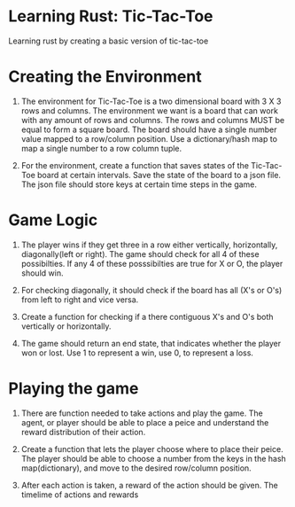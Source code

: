 # Learning Rust: Tic-Tac-Toe

Learning rust by creating a basic version of tic-tac-toe


# Creating the Environment
1. The environment for Tic-Tac-Toe is a two dimensional board with 3 X 3 rows and columns. The environment we want is a board that can work with any amount of rows and columns. The rows and columns MUST be equal to form a square board. The board should have a single number value mapped to a row/column position. Use a dictionary/hash map to map a single number to a row column tuple.

2. For the environment, create a function that saves states of the Tic-Tac-Toe board at certain intervals. Save the state of the board to a json file. The json file should store keys at certain time steps in the game.


# Game Logic
1. The player wins if they get three in a row either vertically, horizontally, diagonally(left or right). The game should check for all 4 of these possibilties. If any 4 of these posssibilties are true for X or O, the player should win.

2. For checking diagonally, it should check if the board has all (X's or O's) from left to right and vice versa.

3. Create a function for checking if a there contiguous X's and O's both vertically or horizontally.

4. The game should return an end state, that indicates whether the player won or lost. Use 1 to represent a win, use 0, to represent a loss.


# Playing the game
1. There are function needed to take actions and play the game. The agent, or player should be able to place a peice and understand the reward distribution of their action.

2. Create a function that lets the player choose where to place their peice. The player should be able to choose a number from the keys in the hash map(dictionary), and move to the desired row/column position.

3. After each action is taken, a reward of the action should be given. The timelime of actions and rewards

